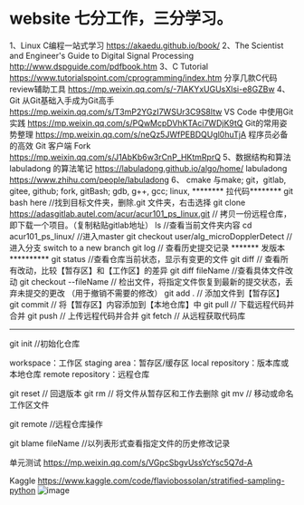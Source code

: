 # website 七分工作，三分学习。
1、Linux C编程一站式学习 https://akaedu.github.io/book/
2、The Scientist and Engineer's Guide to Digital Signal Processing http://www.dspguide.com/pdfbook.htm
3、C Tutorial https://www.tutorialspoint.com/cprogramming/index.htm
分享几款C代码review辅助工具 https://mp.weixin.qq.com/s/-7IAKYxUGUsXlsi-e8GZBw
4、Git 
从Git基础入手成为Git高手 https://mp.weixin.qq.com/s/T3mP2YGzI7WSUr3C9S8ltw
VS Code 中使用Git实践 https://mp.weixin.qq.com/s/PQwMcpDVhKTAci7WDjK9tQ
Git的常用姿势整理 https://mp.weixin.qq.com/s/neQz5JWfPEBDQUgl0huTjA
程序员必备的高效 Git 客户端 Fork https://mp.weixin.qq.com/s/J1AbKb6w3rCnP_HKtmRprQ
5、数据结构和算法
labuladong 的算法笔记 https://labuladong.github.io/algo/home/
labuladong https://www.zhihu.com/people/labuladong
6、
cmake 与make;
git，gitlab, gitee, github; fork, gitBash;
gdb, g++, gcc;
linux, 
******** 拉代码********
git bash here //找到目标文件夹，删除.git 文件夹，右击选择
git clone https://adasgitlab.autel.com/acur/acur101_ps_linux.git // 拷贝一份远程仓库，即下载一个项目。（复制粘贴gitlab地址）
ls //查看当前文件夹内容
cd acur101_ps_linux/    //进入master
git checkout user/alg_microDopplerDetect //进入分支 switch to a new branch
git log  // 查看历史提交记录
******* 发版本**********
git status //查看仓库当前状态，显示有变更的文件
git diff   // 查看所有改动，比较【暂存区】和【工作区】的差异
git diff fileName //查看具体文件改动
git checkout --fileName // 检出文件，将指定文件恢复到最新的提交状态，丢弃未提交的更改 （用于撤销不需要的修改）
git add  .    // 添加文件到【暂存区】
git commit  // 将【暂存区】内容添加到【本地仓库】中
git pull // 下载远程代码并合并
git push // 上传远程代码并合并
git fetch // 从远程获取代码库

***************  *************************
git init //初始化仓库

workspace：工作区
staging area：暂存区/缓存区
local repository：版本库或本地仓库
remote repository：远程仓库

git reset // 回退版本
git rm // 将文件从暂存区和工作去删除
git mv // 移动或命名工作区文件

git remote  //远程仓库操作

git blame  fileName  //以列表形式查看指定文件的历史修改记录

单元测试 https://mp.weixin.qq.com/s/VGpcSbgvUssYcYsc5Q7d-A

Kaggle https://www.kaggle.com/code/flaviobossolan/stratified-sampling-python
![image](https://github.com/yulinlinlynn/website/assets/94822885/459217fd-24ca-40a0-a541-67f8d41f5286)
